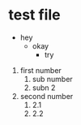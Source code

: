 # test file

* hey
  * okay
    * try
    
1. first number
    1. sub number
    2. subn 2
2. second number
    1. 2.1
    1. 2.2
